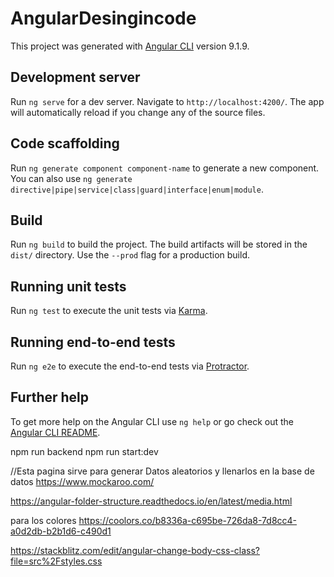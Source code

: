 # AngularDesingincode

This project was generated with [Angular CLI](https://github.com/angular/angular-cli) version 9.1.9.

## Development server

Run `ng serve` for a dev server. Navigate to `http://localhost:4200/`. The app will automatically reload if you change any of the source files.

## Code scaffolding

Run `ng generate component component-name` to generate a new component. You can also use `ng generate directive|pipe|service|class|guard|interface|enum|module`.

## Build

Run `ng build` to build the project. The build artifacts will be stored in the `dist/` directory. Use the `--prod` flag for a production build.

## Running unit tests

Run `ng test` to execute the unit tests via [Karma](https://karma-runner.github.io).

## Running end-to-end tests

Run `ng e2e` to execute the end-to-end tests via [Protractor](http://www.protractortest.org/).

## Further help

To get more help on the Angular CLI use `ng help` or go check out the [Angular CLI README](https://github.com/angular/angular-cli/blob/master/README.md).

npm run backend
npm run start:dev



//Esta pagina sirve para generar Datos aleatorios y llenarlos en la base de datos
https://www.mockaroo.com/

https://angular-folder-structure.readthedocs.io/en/latest/media.html

para los colores
https://coolors.co/b8336a-c695be-726da8-7d8cc4-a0d2db-b2b1d6-c490d1

https://stackblitz.com/edit/angular-change-body-css-class?file=src%2Fstyles.css